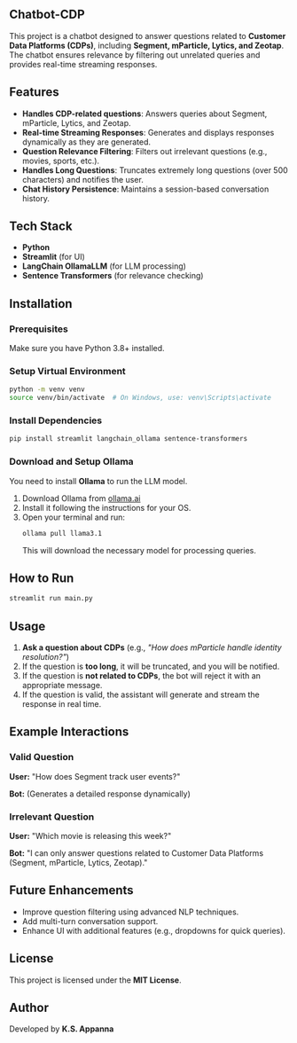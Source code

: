 ## Chatbot-CDP

This project is a chatbot designed to answer questions related to **Customer Data Platforms (CDPs)**, including **Segment, mParticle, Lytics, and Zeotap**. The chatbot ensures relevance by filtering out unrelated queries and provides real-time streaming responses.

## Features

- **Handles CDP-related questions**: Answers queries about Segment, mParticle, Lytics, and Zeotap.
- **Real-time Streaming Responses**: Generates and displays responses dynamically as they are generated.
- **Question Relevance Filtering**: Filters out irrelevant questions (e.g., movies, sports, etc.).
- **Handles Long Questions**: Truncates extremely long questions (over 500 characters) and notifies the user.
- **Chat History Persistence**: Maintains a session-based conversation history.

## Tech Stack

- **Python**
- **Streamlit** (for UI)
- **LangChain OllamaLLM** (for LLM processing)
- **Sentence Transformers** (for relevance checking)

## Installation

### Prerequisites

Make sure you have Python 3.8+ installed.

### Setup Virtual Environment

```sh
python -m venv venv
source venv/bin/activate  # On Windows, use: venv\Scripts\activate
```

### Install Dependencies

```sh
pip install streamlit langchain_ollama sentence-transformers
```

### Download and Setup Ollama

You need to install **Ollama** to run the LLM model.

1. Download Ollama from [ollama.ai](https://ollama.ai)
2. Install it following the instructions for your OS.
3. Open your terminal and run:
   ```sh
   ollama pull llama3.1
   ```
   This will download the necessary model for processing queries.

## How to Run

```sh
streamlit run main.py
```

## Usage

1. **Ask a question about CDPs** (e.g., *"How does mParticle handle identity resolution?"*)
2. If the question is **too long**, it will be truncated, and you will be notified.
3. If the question is **not related to CDPs**, the bot will reject it with an appropriate message.
4. If the question is valid, the assistant will generate and stream the response in real time.

## Example Interactions

### **Valid Question**

**User:** "How does Segment track user events?"

**Bot:** (Generates a detailed response dynamically)

### **Irrelevant Question**

**User:** "Which movie is releasing this week?"

**Bot:** "I can only answer questions related to Customer Data Platforms (Segment, mParticle, Lytics, Zeotap)."

## Future Enhancements

- Improve question filtering using advanced NLP techniques.
- Add multi-turn conversation support.
- Enhance UI with additional features (e.g., dropdowns for quick queries).

## License

This project is licensed under the **MIT License**.

## Author

Developed by **K.S. Appanna**

